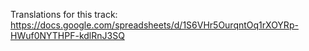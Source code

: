 Translations for this track: 
https://docs.google.com/spreadsheets/d/1S6VHr5OurqntOq1rXOYRp-HWuf0NYTHPF-kdlRnJ3SQ